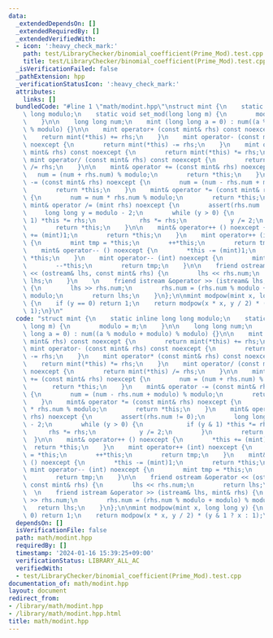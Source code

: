 ```yaml
---
data:
  _extendedDependsOn: []
  _extendedRequiredBy: []
  _extendedVerifiedWith:
  - icon: ':heavy_check_mark:'
    path: test/LibraryChecker/binomial_coefficient(Prime_Mod).test.cpp
    title: test/LibraryChecker/binomial_coefficient(Prime_Mod).test.cpp
  _isVerificationFailed: false
  _pathExtension: hpp
  _verificationStatusIcon: ':heavy_check_mark:'
  attributes:
    links: []
  bundledCode: "#line 1 \"math/modint.hpp\"\nstruct mint {\n    static inline long\
    \ long modulo;\n    static void set_mod(long long m) {\n        modulo = m;\n\
    \    }\n\n    long long num;\n    mint (long long a = 0) : num((a % modulo + modulo)\
    \ % modulo) {}\n\n    mint operator+ (const mint& rhs) const noexcept {\n    \
    \    return mint(*this) += rhs;\n    }\n    mint operator- (const mint& rhs) const\
    \ noexcept {\n        return mint(*this) -= rhs;\n    }\n    mint operator* (const\
    \ mint& rhs) const noexcept {\n        return mint(*this) *= rhs;\n    }\n   \
    \ mint operator/ (const mint& rhs) const noexcept {\n        return mint(*this)\
    \ /= rhs;\n    }\n\n    mint& operator += (const mint& rhs) noexcept {\n     \
    \   num = (num + rhs.num) % modulo;\n        return *this;\n    }\n    mint& operator\
    \ -= (const mint& rhs) noexcept {\n        num = (num - rhs.num + modulo) % modulo;\n\
    \        return *this;\n    }\n    mint& operator *= (const mint& rhs) noexcept\
    \ {\n        num = num * rhs.num % modulo;\n        return *this;\n    }\n   \
    \ mint& operator /= (mint rhs) noexcept {\n        assert(rhs.num != 0);\n   \
    \     long long y = modulo - 2;\n        while (y > 0) {\n            if (y &\
    \ 1) *this *= rhs;\n            rhs *= rhs;\n            y /= 2;\n        }\n\
    \        return *this;\n    }\n\n    mint& operator++ () noexcept {\n        *this\
    \ += (mint)1;\n        return *this;\n    }\n    mint operator++ (int) noexcept\
    \ {\n        mint tmp = *this;\n        ++*this;\n        return tmp;\n    }\n\
    \    mint& operator-- () noexcept {\n        *this -= (mint)1;\n        return\
    \ *this;\n    }\n    mint operator-- (int) noexcept {\n        mint tmp = *this;\n\
    \        --*this;\n        return tmp;\n    }\n\n    friend ostream &operator\
    \ << (ostream& lhs, const mint& rhs) {\n        lhs << rhs.num;\n        return\
    \ lhs;\n    }\n    \n    friend istream &operator >> (istream& lhs, mint& rhs)\
    \ {\n        lhs >> rhs.num;\n        rhs.num = (rhs.num % modulo + modulo) %\
    \ modulo;\n        return lhs;\n    }\n};\n\nmint modpow(mint x, long long y)\
    \ {\n    if (y == 0) return 1;\n    return modpow(x * x, y / 2) * (y & 1 ? x :\
    \ 1);\n}\n"
  code: "struct mint {\n    static inline long long modulo;\n    static void set_mod(long\
    \ long m) {\n        modulo = m;\n    }\n\n    long long num;\n    mint (long\
    \ long a = 0) : num((a % modulo + modulo) % modulo) {}\n\n    mint operator+ (const\
    \ mint& rhs) const noexcept {\n        return mint(*this) += rhs;\n    }\n   \
    \ mint operator- (const mint& rhs) const noexcept {\n        return mint(*this)\
    \ -= rhs;\n    }\n    mint operator* (const mint& rhs) const noexcept {\n    \
    \    return mint(*this) *= rhs;\n    }\n    mint operator/ (const mint& rhs) const\
    \ noexcept {\n        return mint(*this) /= rhs;\n    }\n\n    mint& operator\
    \ += (const mint& rhs) noexcept {\n        num = (num + rhs.num) % modulo;\n \
    \       return *this;\n    }\n    mint& operator -= (const mint& rhs) noexcept\
    \ {\n        num = (num - rhs.num + modulo) % modulo;\n        return *this;\n\
    \    }\n    mint& operator *= (const mint& rhs) noexcept {\n        num = num\
    \ * rhs.num % modulo;\n        return *this;\n    }\n    mint& operator /= (mint\
    \ rhs) noexcept {\n        assert(rhs.num != 0);\n        long long y = modulo\
    \ - 2;\n        while (y > 0) {\n            if (y & 1) *this *= rhs;\n      \
    \      rhs *= rhs;\n            y /= 2;\n        }\n        return *this;\n  \
    \  }\n\n    mint& operator++ () noexcept {\n        *this += (mint)1;\n      \
    \  return *this;\n    }\n    mint operator++ (int) noexcept {\n        mint tmp\
    \ = *this;\n        ++*this;\n        return tmp;\n    }\n    mint& operator--\
    \ () noexcept {\n        *this -= (mint)1;\n        return *this;\n    }\n   \
    \ mint operator-- (int) noexcept {\n        mint tmp = *this;\n        --*this;\n\
    \        return tmp;\n    }\n\n    friend ostream &operator << (ostream& lhs,\
    \ const mint& rhs) {\n        lhs << rhs.num;\n        return lhs;\n    }\n  \
    \  \n    friend istream &operator >> (istream& lhs, mint& rhs) {\n        lhs\
    \ >> rhs.num;\n        rhs.num = (rhs.num % modulo + modulo) % modulo;\n     \
    \   return lhs;\n    }\n};\n\nmint modpow(mint x, long long y) {\n    if (y ==\
    \ 0) return 1;\n    return modpow(x * x, y / 2) * (y & 1 ? x : 1);\n}"
  dependsOn: []
  isVerificationFile: false
  path: math/modint.hpp
  requiredBy: []
  timestamp: '2024-01-16 15:39:25+09:00'
  verificationStatus: LIBRARY_ALL_AC
  verifiedWith:
  - test/LibraryChecker/binomial_coefficient(Prime_Mod).test.cpp
documentation_of: math/modint.hpp
layout: document
redirect_from:
- /library/math/modint.hpp
- /library/math/modint.hpp.html
title: math/modint.hpp
---
```

